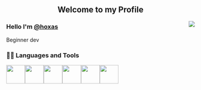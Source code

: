 <p align="center">
  <h2 align="center">Welcome to my Profile</h2>
</p>
<img align='right' src="https://github-readme-stats.vercel.app/api?username=hoxas&show_icons=true&theme=tokyonight">  

<h3>Hello I'm <a href="https://github.com/hoxas">@hoxas</a></h3>
<p>Beginner dev</p>
<h3> 👨‍💻 Languages and Tools </h3>
<p>
<img src="https://cdn.jsdelivr.net/gh/devicons/devicon/icons/javascript/javascript-original.svg" width="50"><img src="https://cdn.jsdelivr.net/gh/devicons/devicon/icons/python/python-original-wordmark.svg" width="50"><img src="https://cdn.jsdelivr.net/gh/devicons/devicon/icons/django/django-plain-wordmark.svg" width="50"><img src="https://cdn.jsdelivr.net/gh/devicons/devicon/icons/react/react-original-wordmark.svg" width="50"><img src="https://cdn.jsdelivr.net/gh/devicons/devicon/icons/vscode/vscode-original-wordmark.svg" width="50"><img src="https://cdn.jsdelivr.net/gh/devicons/devicon/icons/docker/docker-plain-wordmark.svg" width="50">
          


  
<!-- 
Node:
<img src="https://cdn.jsdelivr.net/gh/devicons/devicon/icons/redis/redis-plain-wordmark.svg" width="50">
<img src="https://media3.giphy.com/media/kdFc8fubgS31b8DsVu/giphy.webp" width="50"> 
  
-->
